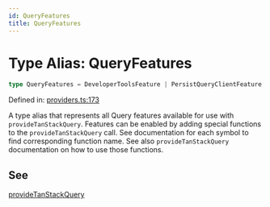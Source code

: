 ```yaml
---
id: QueryFeatures
title: QueryFeatures
---
```


<!-- DO NOT EDIT: this page is autogenerated from the type comments -->

# Type Alias: QueryFeatures

```ts
type QueryFeatures = DeveloperToolsFeature | PersistQueryClientFeature
```

Defined in: [providers.ts:173](https://github.com/arnoud-dv/query/blob/main/packages/angular-query-experimental/src/providers.ts#L173)

A type alias that represents all Query features available for use with `provideTanStackQuery`.
Features can be enabled by adding special functions to the `provideTanStackQuery` call.
See documentation for each symbol to find corresponding function name. See also `provideTanStackQuery`
documentation on how to use those functions.

## See

[provideTanStackQuery](../../functions/providetanstackquery.md)
